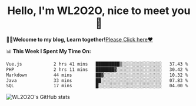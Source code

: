 <h1 align = "center">Hello, I'm WL2O2O, nice to meet you 👋</h1>

🧑‍💻**Welcome to my blog, Learn together!**[Please Click here❤️](https://wl2o2o.github.io)

📊 **This Week I Spent My Time On:**
<!--START_SECTION:waka-->

```txt
Vue.js            2 hrs 41 mins   █████████▒░░░░░░░░░░░░░░░   37.43 %
PHP               2 hrs 11 mins   ███████▓░░░░░░░░░░░░░░░░░   30.42 %
Markdown          44 mins         ██▓░░░░░░░░░░░░░░░░░░░░░░   10.32 %
Java              33 mins         ██░░░░░░░░░░░░░░░░░░░░░░░   07.83 %
SQL               17 mins         █░░░░░░░░░░░░░░░░░░░░░░░░   04.00 %
```

<!--END_SECTION:waka-->

![WL2O2O's GitHub stats](https://github-readme-stats.vercel.app/api?username=wl2o2o&show_icons=true)


<!--
**WL2O2O/WL2O2O** is a ✨ _special_ ✨ repository because its `README.md` (this file) appears on your GitHub profile.

Here are some ideas to get you started:

- 🔭 I’m currently working on ...
- 🌱 I’m currently learning ...
- 👯 I’m looking to collaborate on ...
- 🤔 I’m looking for help with ...
- 💬 Ask me about ...
- 📫 How to reach me: ...
- 😄 Pronouns: ...
- ⚡ Fun fact: ...
-->
